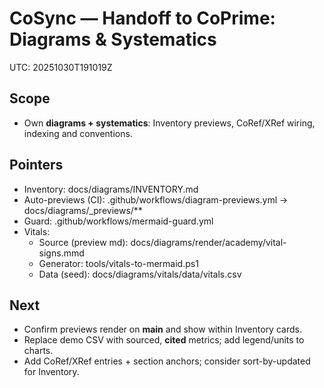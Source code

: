 # CoSync — Handoff to CoPrime: Diagrams & Systematics
UTC: 20251030T191019Z

## Scope
- Own **diagrams + systematics**: Inventory previews, CoRef/XRef wiring, indexing and conventions.

## Pointers
- Inventory: docs/diagrams/INVENTORY.md
- Auto-previews (CI): .github/workflows/diagram-previews.yml → docs/diagrams/_previews/**
- Guard: .github/workflows/mermaid-guard.yml
- Vitals:
  - Source (preview md): docs/diagrams/render/academy/vital-signs.mmd
  - Generator: tools/vitals-to-mermaid.ps1
  - Data (seed): docs/diagrams/vitals/data/vitals.csv

## Next
- Confirm previews render on **main** and show within Inventory cards.
- Replace demo CSV with sourced, **cited** metrics; add legend/units to charts.
- Add CoRef/XRef entries + section anchors; consider sort-by-updated for Inventory.
